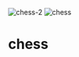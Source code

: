 ![chess-2](https://github.com/vanitas-23/chess/assets/125473809/a85708a9-8757-4145-b18c-2b0235f67be0)
![chess](https://github.com/vanitas-23/chess/assets/125473809/d18009e9-3af9-46af-9009-53fe978884bf)
# chess
